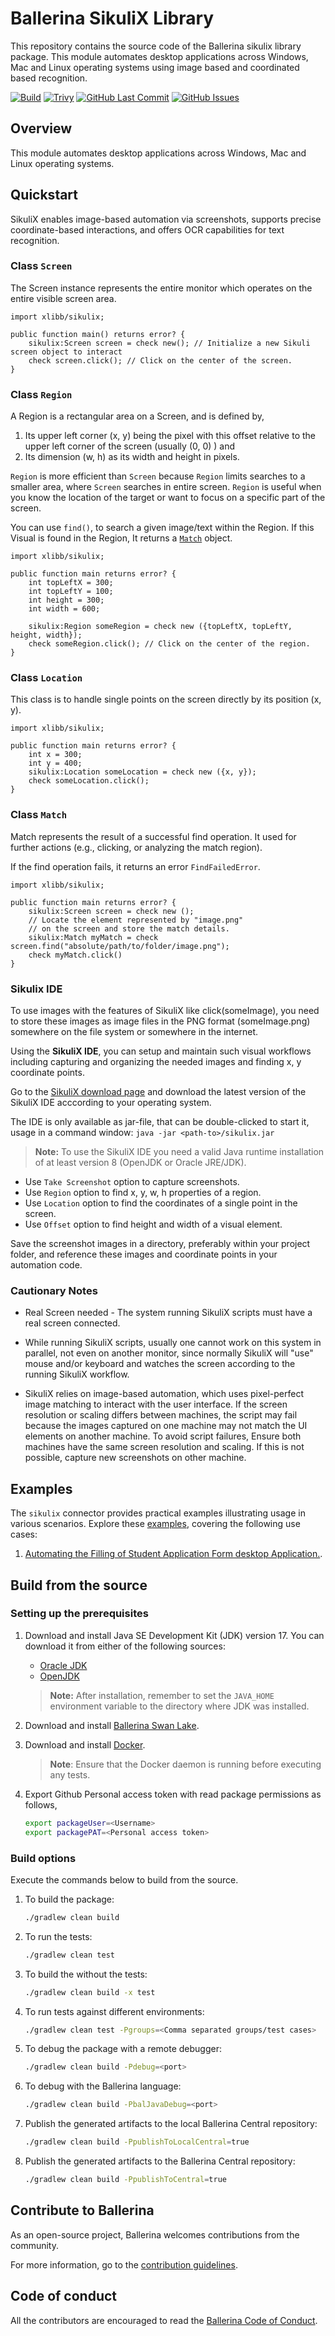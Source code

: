 # Ballerina SikuliX Library  

This repository contains the source code of the Ballerina sikulix library package. This module automates desktop applications across Windows, Mac and Linux operating systems using image based and coordinated based recognition.

[![Build](https://github.com/xlibb/module-sikulix/actions/workflows/build-timestamped-master.yml/badge.svg)](https://github.com/xlibb/module-sikulix/actions/workflows/build-timestamped-master.yml)
[![Trivy](https://github.com/xlibb/module-sikulix/actions/workflows/trivy-scan.yml/badge.svg)](https://github.com/xlibb/module-sikulix/actions/workflows/trivy-scan.yml)
[![GitHub Last Commit](https://img.shields.io/github/last-commit/xlibb/module-sikulix.svg)](https://github.com/xlibb/module-sikulix/commits/master)
[![GitHub Issues](https://img.shields.io/github/issues/ballerina-platform/ballerina-library/module/sikulix.svg?label=Open%20Issues)](https://github.com/ballerina-platform/ballerina-library/labels/module%sikulix)

## Overview

This module automates desktop applications across Windows, Mac and Linux operating systems. 

## Quickstart

SikuliX enables image-based automation via screenshots, supports precise coordinate-based interactions, and offers OCR capabilities for text recognition.

### Class `Screen`

The Screen instance represents the entire monitor which operates on the entire visible screen area.

```ballerina
import xlibb/sikulix;

public function main() returns error? {
    sikulix:Screen screen = check new(); // Initialize a new Sikuli screen object to interact
    check screen.click(); // Click on the center of the screen.
}
```

### Class `Region`

A Region is a rectangular area on a Screen, and is defined by,

1. Its upper left corner (x, y) being the pixel with this offset relative to the upper left corner of the screen (usually (0, 0) ) and
2. Its dimension (w, h) as its width and height in pixels.

`Region` is more efficient than `Screen` because `Region` limits searches to a smaller area, where `Screen` searches in entire screen. `Region` is useful when you know the location of the target or want to focus on a specific part of the screen.

You can use `find()`, to search a given image/text within the Region. If this Visual is found in the Region, It returns a [`Match`](#class-match) object.

```ballerina
import xlibb/sikulix;

public function main returns error? {
    int topLeftX = 300;
    int topLeftY = 100;
    int height = 300;
    int width = 600;

    sikulix:Region someRegion = check new ({topLeftX, topLeftY, height, width});
    check someRegion.click(); // Click on the center of the region.
}
```

### Class `Location`

This class is to handle single points on the screen directly by its position (x, y).

```ballerina
import xlibb/sikulix;

public function main returns error? {
    int x = 300;
    int y = 400;
    sikulix:Location someLocation = check new ({x, y});
    check someLocation.click();
}
```

### Class `Match`

Match represents the result of a successful find operation. It used for further actions (e.g., clicking, or analyzing the match region).

If the find operation fails, it returns an error `FindFailedError`.

```ballerina
import xlibb/sikulix;

public function main returns error? {
    sikulix:Screen screen = check new ();
    // Locate the element represented by "image.png" 
    // on the screen and store the match details.
    sikulix:Match myMatch = check screen.find("absolute/path/to/folder/image.png");
    check myMatch.click()
}
```

### Sikulix IDE 

To use images with the features of SikuliX like click(someImage), you need to store these images as image files in the PNG format (someImage.png) somewhere on the file system or somewhere in the internet.

Using the **SikuliX IDE**, you can setup and maintain such visual workflows including capturing and organizing the needed images and finding x, y coordinate points.

Go to the [SikuliX download page](https://launchpad.net/sikuli/+download) and download the latest version of the SikuliX IDE acccording to your operating system.

The IDE is only available as jar-file, that can be double-clicked to start it, usage in a command window: `java -jar <path-to>/sikulix.jar`

> **Note:** To use the SikuliX IDE you need a valid Java runtime installation of at least version 8 (OpenJDK or Oracle JRE/JDK).

- Use `Take Screenshot` option to capture screenshots. 
- Use `Region` option to find x, y, w, h properties of a region.
- Use `Location` option to find the coordinates of a single point in the screen.
- Use `Offset` option to find height and width of a visual element.

Save the screenshot images in a directory, preferably within your project folder, and reference these images and coordinate points in your automation code.
 
### Cautionary Notes

* Real Screen needed - The system running SikuliX scripts must have a real screen connected.

* While running SikuliX scripts, usually one cannot work on this system in parallel, not even on another monitor, since normally SikuliX will "use" mouse and/or keyboard and watches the screen according to the running SikuliX workflow.

* SikuliX relies on image-based automation, which uses pixel-perfect image matching to interact with the user interface. If the screen resolution or scaling differs between machines, the script may fail because the images captured on one machine may not match the UI elements on another machine. To avoid script failures, Ensure both machines have the same screen resolution and scaling. If this is not possible, capture new screenshots on other machine.

## Examples

The `sikulix` connector provides practical examples illustrating usage in various scenarios. Explore these [examples](https://github.com/xlibb/module-sikulix/tree/main/examples/), covering the following use cases:

1. [Automating the Filling of Student Application Form desktop Application.](https://github.com/xlibb/module-sikulix/tree/main/examples/student_applciation_form_filling). 


## Build from the source

### Setting up the prerequisites

1. Download and install Java SE Development Kit (JDK) version 17. You can download it from either of the following sources:

    * [Oracle JDK](https://www.oracle.com/java/technologies/downloads/)
    * [OpenJDK](https://adoptium.net/)

   > **Note:** After installation, remember to set the `JAVA_HOME` environment variable to the directory where JDK was installed.
2. Download and install [Ballerina Swan Lake](https://ballerina.io/).

3. Download and install [Docker](https://www.docker.com/get-started).

   > **Note**: Ensure that the Docker daemon is running before executing any tests.
4. Export Github Personal access token with read package permissions as follows,

    ```bash
    export packageUser=<Username>
    export packagePAT=<Personal access token>
    ```

### Build options

Execute the commands below to build from the source.

1. To build the package:

   ```bash
   ./gradlew clean build
   ```

2. To run the tests:

   ```bash
   ./gradlew clean test
   ```

3. To build the without the tests:

   ```bash
   ./gradlew clean build -x test
   ```

4. To run tests against different environments:

   ```bash
   ./gradlew clean test -Pgroups=<Comma separated groups/test cases>
   ```

5. To debug the package with a remote debugger:

   ```bash
   ./gradlew clean build -Pdebug=<port>
   ```

6. To debug with the Ballerina language:

   ```bash
   ./gradlew clean build -PbalJavaDebug=<port>
   ```

7. Publish the generated artifacts to the local Ballerina Central repository:

    ```bash
    ./gradlew clean build -PpublishToLocalCentral=true
    ```

8. Publish the generated artifacts to the Ballerina Central repository:

   ```bash
   ./gradlew clean build -PpublishToCentral=true
   ```

## Contribute to Ballerina

As an open-source project, Ballerina welcomes contributions from the community.

For more information, go to the [contribution guidelines](https://github.com/ballerina-platform/ballerina-lang/blob/master/CONTRIBUTING.md).

## Code of conduct

All the contributors are encouraged to read the [Ballerina Code of Conduct](https://ballerina.io/code-of-conduct).
